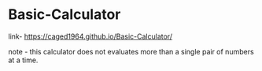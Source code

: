 # Basic-Calculator

link- https://caged1964.github.io/Basic-Calculator/

note - this calculator does not evaluates more than a single pair of numbers at a time. 
